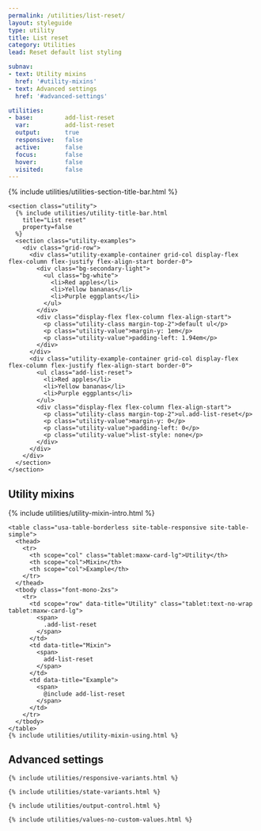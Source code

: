 ```yaml
---
permalink: /utilities/list-reset/
layout: styleguide
type: utility
title: List reset
category: Utilities
lead: Reset default list styling

subnav:
- text: Utility mixins
  href: '#utility-mixins'
- text: Advanced settings
  href: '#advanced-settings'

utilities:
- base:         add-list-reset
  var:          add-list-reset
  output:       true
  responsive:   false
  active:       false
  focus:        false
  hover:        false
  visited:      false
---
```


<div class="font-sans-4 weight-300">

  <section class="utilities-section">
    {% include utilities/utilities-section-title-bar.html %}

    <section class="utility">
      {% include utilities/utility-title-bar.html
        title="List reset"
        property=false
      %}
      <section class="utility-examples">
        <div class="grid-row">
          <div class="utility-example-container grid-col display-flex flex-column flex-justify flex-align-start border-0">
            <div class="bg-secondary-light">
              <ul class="bg-white">
                <li>Red apples</li>
                <li>Yellow bananas</li>
                <li>Purple eggplants</li>
              </ul>
            </div>
            <div class="display-flex flex-column flex-align-start">
              <p class="utility-class margin-top-2">default ul</p>
              <p class="utility-value">margin-y: 1em</p>
              <p class="utility-value">padding-left: 1.94em</p>
            </div>
          </div>
          <div class="utility-example-container grid-col display-flex flex-column flex-justify flex-align-start border-0">
            <ul class="add-list-reset">
              <li>Red apples</li>
              <li>Yellow bananas</li>
              <li>Purple eggplants</li>
            </ul>
            <div class="display-flex flex-column flex-align-start">
              <p class="utility-class margin-top-2">ul.add-list-reset</p>
              <p class="utility-value">margin-y: 0</p>
              <p class="utility-value">padding-left: 0</p>
              <p class="utility-value">list-style: none</p>
            </div>
          </div>
        </div>
      </section>
    </section>
  </section>


  <section id="utility-mixins" class="padding-top-4">
    <h2 class="site-h2 margin-y-0">Utility mixins</h2>
    {% include utilities/utility-mixin-intro.html %}

    <table class="usa-table-borderless site-table-responsive site-table-simple">
      <thead>
        <tr>
          <th scope="col" class="tablet:maxw-card-lg">Utility</th>
          <th scope="col">Mixin</th>
          <th scope="col">Example</th>
        </tr>
      </thead>
      <tbody class="font-mono-2xs">
        <tr>
          <td scope="row" data-title="Utility" class="tablet:text-no-wrap tablet:maxw-card-lg">
            <span>
              .add-list-reset
            </span>
          </td>
          <td data-title="Mixin">
            <span>
              add-list-reset
            </span>
          </td>
          <td data-title="Example">
            <span>
              @include add-list-reset
            </span>
          </td>
        </tr>
      </tbody>
    </table>
    {% include utilities/utility-mixin-using.html %}
  </section>

  <section id="advanced-settings" class="padding-top-4">
  <h2 class="site-h2 margin-y-0">Advanced settings</h2>

    {% include utilities/responsive-variants.html %}

    {% include utilities/state-variants.html %}

    {% include utilities/output-control.html %}

    {% include utilities/values-no-custom-values.html %}
  </section>
